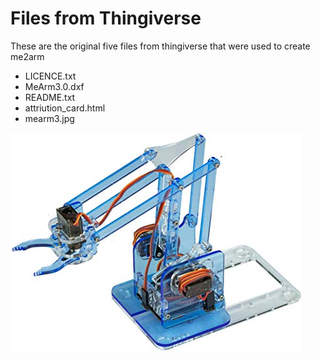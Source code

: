 # Files from Thingiverse

These are the original five files from thingiverse that were used to create me2arm

- LICENCE.txt
- MeArm3.0.dxf
- README.txt
- attriution_card.html
- mearm3.jpg

![mearm3](mearm3.jpg)

